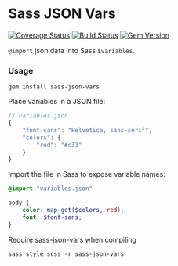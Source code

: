 # Sass JSON Vars

[![Coverage Status](https://coveralls.io/repos/vigetlabs/sass-json-vars/badge.png)](https://coveralls.io/r/vigetlabs/sass-json-vars) [![Build Status](https://travis-ci.org/vigetlabs/sass-json-vars.png?branch=master)](https://travis-ci.org/vigetlabs/sass-json-vars) [![Gem Version](https://badge.fury.io/rb/sass-json-vars.png)](http://badge.fury.io/rb/sass-json-vars)

`@import` json data into Sass `$variables`.

### Usage

```shell
gem install sass-json-vars
```

Place variables in a JSON file:

```javascript
// variables.json
{
    "font-sans": "Helvetica, sans-serif",
    "colors": {
        "red": "#c33"
    }
}
```

Import the file in Sass to expose variable names:

```scss
@import "variables.json"

body {
    color: map-get($colors, red);
    font: $font-sans;
}
```

Require sass-json-vars when compiling

```shell
sass style.scss -r sass-json-vars
```
